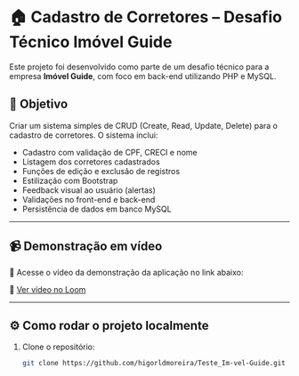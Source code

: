 # 🏠 Cadastro de Corretores – Desafio Técnico Imóvel Guide

Este projeto foi desenvolvido como parte de um desafio técnico para a empresa **Imóvel Guide**, com foco em back-end utilizando PHP e MySQL.

## 🎯 Objetivo

Criar um sistema simples de CRUD (Create, Read, Update, Delete) para o cadastro de corretores. O sistema inclui:

- Cadastro com validação de CPF, CRECI e nome
- Listagem dos corretores cadastrados
- Funções de edição e exclusão de registros
- Estilização com Bootstrap
- Feedback visual ao usuário (alertas)
- Validações no front-end e back-end
- Persistência de dados em banco MySQL

---

## 📹 Demonstração em vídeo

🎥 Acesse o vídeo da demonstração da aplicação no link abaixo:

🔗 [Ver vídeo no Loom](https://www.loom.com/share/810ffa1dbeb04008bb46642039ed3841?sid=3bd69037-78ef-4179-b974-4f66d40e44d6)

---

## ⚙️ Como rodar o projeto localmente

1. Clone o repositório:
   ```bash
   git clone https://github.com/higorldmoreira/Teste_Im-vel-Guide.git


